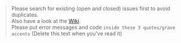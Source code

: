 > Please search for existing (open and closed) issues first to avoid duplicates.  
Also have a look at the [Wiki](https://github.com/spacehuhn/esp8266_deauther/wiki).  
Please put error messages and code ```inside these 3 quotes/grave accents```
(Delete this text when you've read it)
